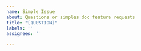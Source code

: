 ```yaml
---
name: Simple Issue
about: Questions or simples doc feature requests
title: "[QUESTION]"
labels: ''
assignees: ''

---
```



